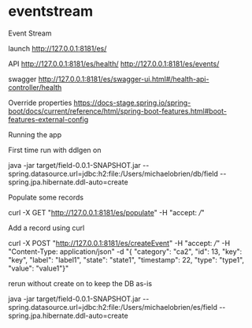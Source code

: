 # eventstream
Event Stream

launch
http://127.0.0.1:8181/es/

API
http://127.0.0.1:8181/es/health/
http://127.0.0.1:8181/es/events/

swagger
http://127.0.0.1:8181/es/swagger-ui.html#/health-api-controller/health

Override properties
https://docs-stage.spring.io/spring-boot/docs/current/reference/html/spring-boot-features.html#boot-features-external-config

Running the app

First time run with ddlgen on

java -jar target/field-0.0.1-SNAPSHOT.jar --spring.datasource.url=jdbc:h2:file:/Users/michaelobrien/db/field --spring.jpa.hibernate.ddl-auto=create

Populate some records

curl -X GET "http://127.0.0.1:8181/es/populate" -H "accept: */*"

Add a record using curl

curl -X POST "http://127.0.0.1:8181/es/createEvent" -H "accept: */*" -H "Content-Type: application/json" -d "{ \"category\": \"ca2\", \"id\": 13, \"key\": \"key\", \"label\": \"label1\", \"state\": \"state1\", \"timestamp\": 22, \"type\": \"type1\", \"value\": \"value1\"}"

rerun without create on to keep the DB as-is

java -jar target/field-0.0.1-SNAPSHOT.jar --spring.datasource.url=jdbc:h2:file:/Users/michaelobrien/es/field --spring.jpa.hibernate.ddl-auto=create

